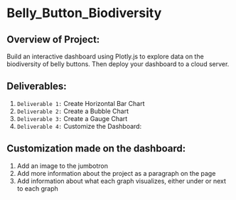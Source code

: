 # Belly_Button_Biodiversity

## Overview of Project:
Build an interactive dashboard using Plotly.js to explore data on the biodiversity of belly buttons. Then deploy your dashboard to a cloud server.

## Deliverables:
1. `Deliverable 1:` Create Horizontal Bar Chart
2. `Deliverable 2:` Create a Bubble Chart
3. `Deliverable 3:` Create a Gauge Chart
4. `Deliverable 4:` Customize the Dashboard:

## Customization made on the dashboard:
1. Add an image to the jumbotron
2. Add more information about the project as a paragraph on the page
3. Add information about what each graph visualizes, either under or next to each graph
